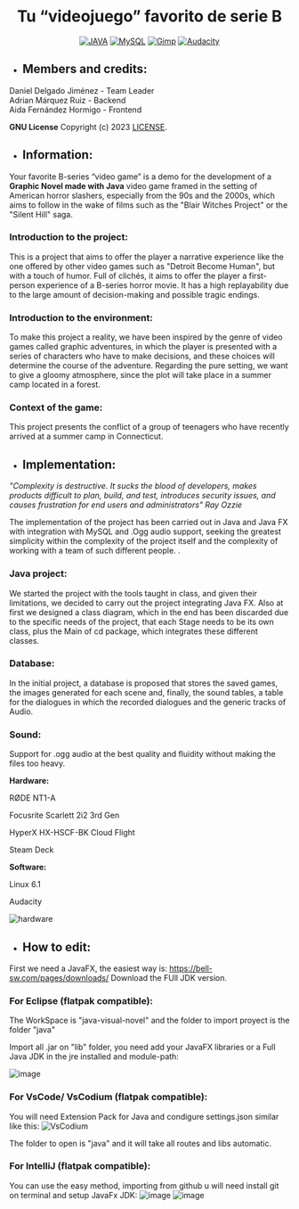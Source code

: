 <h1 align="center">Tu “videojuego” favorito de serie B</h1>

<div align="center">

[![JAVA](https://img.shields.io/badge/Java-ED8B00?style=for-the-badge&logo=openjdk&logoColor=white)](https://bell-sw.com/pages/downloads/)
[![MySQL](https://img.shields.io/badge/MySQL-005C84?style=for-the-badge&logo=mysql&logoColor=white)](https://www.mysql.com/)
[![Gimp](https://img.shields.io/badge/gimp-5C5543?style=for-the-badge&logo=gimp&logoColor=white)](https://www.gimp.org/)
[![Audacity](https://img.shields.io/badge/Audacity-0000CC?style=for-the-badge&logo=audacity&logoColor=white)](https://www.audacityteam.org/)

</div>

- <h2>Members and credits: </h2>

Daniel Delgado Jiménez - Team Leader<br>
Adrian Márquez Ruiz - Backend<br>
Aida Fernández Hormigo - Frontend<br>

**GNU License**
Copyright (c) 2023 [LICENSE](https://github.com/eldiosx/novelaGraficaJava/blob/main/LICENSE).

- <h2>Information: </h2>
Your favorite B-series “video game” is a demo for the development of a <b>Graphic Novel made with Java</b> video game framed in the setting of American horror slashers, especially from the 90s and the 2000s, which aims to follow in the wake of films such as the "Blair Witches Project" or the "Silent Hill" saga.
<h3>Introduction to the project: </h3>
This is a project that aims to offer the player a narrative experience like the one offered by other video games such as "Detroit Become Human", but with a touch of humor. Full of clichés, it aims to offer the player a first-person experience of a B-series horror movie. It has a high replayability due to the large amount of decision-making and possible tragic endings.
<h3>Introduction to the environment: </h3>
To make this project a reality, we have been inspired by the genre of video games called graphic adventures, in which the player is presented with a series of characters who have to make decisions, and these choices will determine the course of the adventure. Regarding the pure setting, we want to give a gloomy atmosphere, since the plot will take place in a summer camp located in a forest.
<h3>Context of the game: </h3>
This project presents the conflict of a group of teenagers who have recently arrived at a summer camp in Connecticut.

- <h2>Implementation: </h2>
<i>"Complexity is destructive. It sucks the blood of developers, makes products difficult to plan, build, and test, introduces security issues, and causes frustration for end users and administrators" Ray Ozzie</i>

The implementation of the project has been carried out in Java and Java FX with integration with MySQL and .Ogg audio support, seeking the greatest simplicity within the complexity of the project itself and the complexity of working with a team of such different people. .
<h3>Java project: </h3>
We started the project with the tools taught in class, and given their limitations, we decided to carry out the project integrating Java FX. Also at first we designed a class diagram, which in the end has been discarded due to the specific needs of the project, that each Stage needs to be its own class, plus the Main of cd package, which integrates these different classes.
<h3>Database: </h3>
In the initial project, a database is proposed that stores the saved games, the images generated for each scene and, finally, the sound tables, a table for the dialogues in which the recorded dialogues and the generic tracks of Audio.
<h3>Sound: </h3>

Support for .ogg audio at the best quality and fluidity without making the files too heavy.

<b>Hardware:</b>

RØDE NT1-A

Focusrite Scarlett 2i2 3rd Gen

HyperX HX-HSCF-BK Cloud Flight

Steam Deck

<b>Software:</b>

Linux 6.1

Audacity

![hardware](https://user-images.githubusercontent.com/61506276/236693338-47edaa11-e0a7-4614-b388-fde32836452d.png)


- <h2>How to edit: </h2>

First we need a JavaFX, the easiest way is: https://bell-sw.com/pages/downloads/ Download the FUll JDK version.

<h3>For Eclipse (flatpak compatible): </h3>

The WorkSpace is "java-visual-novel" and the folder to import proyect is the folder "java"

Import all .jar on "lib" folder, you need add your JavaFX libraries or a Full Java JDK in the jre installed and module-path:

![image](https://user-images.githubusercontent.com/61506276/233185217-d8b17a4c-79ce-4f57-8b03-67e014377e9b.png)

<h3>For VsCode/ VsCodium (flatpak compatible): </h3>

You will need Extension Pack for Java and condigure settings.json similar like this:
![VsCodium](https://user-images.githubusercontent.com/61506276/233184141-a231bf24-8dda-4076-92b9-d806ca6dc5de.png)

The folder to open is "java" and it will take all routes and libs automatic.


<h3>For IntelliJ (flatpak compatible): </h3>

You can use the easy method, importing from github u will need install git on terminal and setup JavaFx JDK:
![image](https://user-images.githubusercontent.com/61506276/233188156-69755a74-511c-4514-b552-116c43e555e7.png)
![image](https://user-images.githubusercontent.com/61506276/232152854-d24a8c15-7d24-42f3-9447-516f5fc93d51.png)

